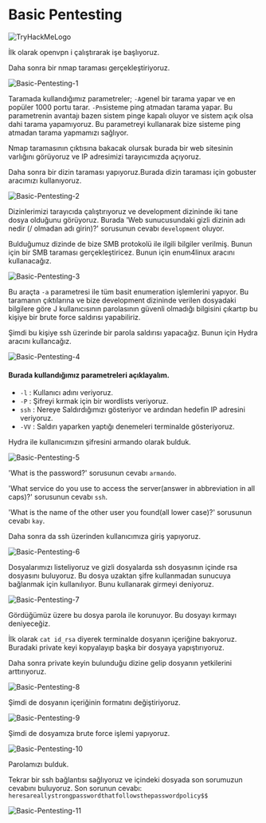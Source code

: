 # Basic Pentesting

![TryHackMeLogo](https://github.com/cdemir7/TryHackMe-CTF-Solutions/blob/main/Basic-Pentesting/Basic-Pentesting-Images/TryHackMeLogo.png)



İlk olarak openvpn i çalıştırarak işe başlıyoruz.

Daha sonra bir nmap taraması gerçekleştiriyoruz.

![Basic-Pentesting-1](https://github.com/cdemir7/TryHackMe-CTF-Solutions/blob/main/Basic-Pentesting/Basic-Pentesting-Images/Basic-Pentesting-1.png)

Taramada kullandığımız parametreler; ```-A```genel bir tarama yapar ve en popüler 1000 portu tarar. ```-Pn```sisteme ping atmadan tarama yapar.
Bu parametrenin avantajı bazen sistem pinge kapalı oluyor ve sistem açık olsa dahi tarama yapamıyoruz.
Bu parametreyi kullanarak bize sisteme ping atmadan tarama yapmamızı sağlıyor.


Nmap taramasının çıktısına bakacak olursak burada bir web sitesinin varlığını görüyoruz ve IP adresimizi tarayıcımızda açıyoruz. 


Daha sonra bir dizin taraması yapıyoruz.Burada dizin taraması için gobuster aracımızı kullanıyoruz.


![Basic-Pentesting-2](https://github.com/cdemir7/TryHackMe-CTF-Solutions/blob/main/Basic-Pentesting/Basic-Pentesting-Images/Basic-Pentesting-2.png)


Dizinlerimizi tarayıcıda çalıştırıyoruz ve development dizininde iki tane dosya olduğunu görüyoruz.
Burada 'Web sunucusundaki gizli dizinin adı nedir (/ olmadan adı girin)?' sorusunun cevabı ```development``` oluyor.


Bulduğumuz dizinde de bize SMB protokolü ile ilgili bilgiler verilmiş. Bunun için bir SMB taraması gerçekleştiricez. 
Bunun için enum4linux aracını kullanacağız.


![Basic-Pentesting-3](https://github.com/cdemir7/TryHackMe-CTF-Solutions/blob/main/Basic-Pentesting/Basic-Pentesting-Images/Basic-Pentesting-3.png)


Bu araçta ```-a``` parametresi ile tüm basit enumeration işlemlerini yapıyor.
Bu taramanın çıktılarına ve bize development dizininde verilen dosyadaki bilgilere göre J 
kullanıcısının parolasının güvenli olmadığı bilgisini çıkartıp bu kişiye bir brute force saldırısı yapabiliriz.


Şimdi bu kişiye ssh üzerinde bir parola saldırısı yapacağız. Bunun için Hydra aracını kullancağız.


![Basic-Pentesting-4](https://github.com/cdemir7/TryHackMe-CTF-Solutions/blob/main/Basic-Pentesting/Basic-Pentesting-Images/Basic-Pentesting-4.png)


#### Burada kullandığımız parametreleri açıklayalım.
- ```-l``` : Kullanıcı adını veriyoruz.
- ```-P``` : Şifreyi kırmak için bir wordlists veriyoruz.
- ```ssh``` : Nereye Saldırdığımızı gösteriyor ve ardından hedefin IP adresini veriyoruz. 
- ```-VV``` : Saldırı yaparken yaptığı denemeleri terminalde gösteriyoruz.


Hydra ile kullanıcımızın şifresini armando olarak bulduk.


![Basic-Pentesting-5](https://github.com/cdemir7/TryHackMe-CTF-Solutions/blob/main/Basic-Pentesting/Basic-Pentesting-Images/Basic-Pentesting-5.png)


'What is the password?' sorusunun cevabı ```armando```.

'What service do you use to access the server(answer in abbreviation in all caps)?' sorusunun cevabı ```ssh```.

'What is the name of the other user you found(all lower case)?' sorusunun cevabı ```kay```.


Daha sonra da ssh üzerinden kullanıcımıza giriş yapıyoruz.


![Basic-Pentesting-6](https://github.com/cdemir7/TryHackMe-CTF-Solutions/blob/main/Basic-Pentesting/Basic-Pentesting-Images/Basic-Pentesting-6.png)


Dosyalarımızı listeliyoruz ve gizli dosyalarda ssh dosyasının içinde rsa dosyasını buluyoruz.
Bu dosya uzaktan şifre kullanmadan sunucuya bağlanmak için kullanılıyor.
Bunu kullanarak girmeyi deniyoruz.


![Basic-Pentesting-7](https://github.com/cdemir7/TryHackMe-CTF-Solutions/blob/main/Basic-Pentesting/Basic-Pentesting-Images/Basic-Pentesting-7.png)


Gördüğümüz üzere bu dosya parola ile korunuyor. Bu dosyayı kırmayı deniyeceğiz.


İlk olarak ```cat id_rsa``` diyerek terminalde dosyanın içeriğine bakıyoruz.
Buradaki private keyi kopyalayıp başka bir dosyaya yapıştırıyoruz.


Daha sonra private keyin bulunduğu dizine gelip dosyanın yetkilerini arttırıyoruz.


![Basic-Pentesting-8](https://github.com/cdemir7/TryHackMe-CTF-Solutions/blob/main/Basic-Pentesting/Basic-Pentesting-Images/Basic-Pentesting-8.png)


Şimdi de dosyanın içeriğinin formatını değiştiriyoruz.


![Basic-Pentesting-9](https://github.com/cdemir7/TryHackMe-CTF-Solutions/blob/main/Basic-Pentesting/Basic-Pentesting-Images/Basic-Pentesting-9.png)


Şimdi de dosyamıza brute force işlemi yapıyoruz.


![Basic-Pentesting-10](https://github.com/cdemir7/TryHackMe-CTF-Solutions/blob/main/Basic-Pentesting/Basic-Pentesting-Images/Basic-Pentesting-10.png)


Parolamızı bulduk.



Tekrar bir ssh bağlantısı sağlıyoruz ve içindeki dosyada son sorumuzun cevabını buluyoruz.
Son sorunun cevabı: ```heresareallystrongpasswordthatfollowsthepasswordpolicy$$```


![Basic-Pentesting-11](https://github.com/cdemir7/TryHackMe-CTF-Solutions/blob/main/Basic-Pentesting/Basic-Pentesting-Images/Basic-Pentesting-11.png)
